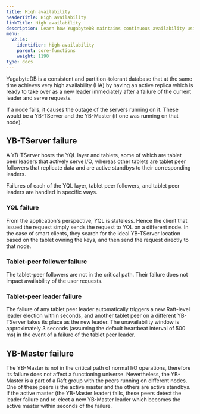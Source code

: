 ```yaml
---
title: High availability
headerTitle: High availability
linkTitle: High availability
description: Learn how YugabyteDB maintains continuous availability using multiple replicas.
menu:
  v2.14:
    identifier: high-availability
    parent: core-functions
    weight: 1190
type: docs
---
```


YugabyteDB is a consistent and partition-tolerant database that at the same time achieves very high availability (HA) by having an active replica which is ready to take over as a new leader immediately after a failure of the current leader and serve requests.

If a node fails, it causes the outage of the servers running on it. These would be a YB-TServer and the YB-Master (if one was running on that node).

## YB-TServer failure

A YB-TServer hosts the YQL layer and tablets, some of which are tablet peer leaders that actively serve I/O, whereas other tablets are tablet peer followers that replicate data and are active standbys to their corresponding leaders.

Failures of each of the YQL layer, tablet peer followers, and tablet peer leaders are handled in specific ways.

### YQL failure

From the application's perspective, YQL is stateless. Hence the client that issued the request simply sends the request to YQL on a different node. In the case of smart clients, they search for the ideal YB-TServer location based on the tablet owning the keys, and then send the request directly to that node.

### Tablet-peer follower failure

The tablet-peer followers are not in the critical path. Their failure does not impact availability of the user requests.

### Tablet-peer leader failure

The failure of any tablet peer leader automatically triggers a new Raft-level leader election within seconds, and another tablet peer on a different YB-TServer takes its place as the new leader. The unavailability window is approximately 3 seconds (assuming the default heartbeat interval of 500 ms) in the event of a failure of the tablet peer leader.

## YB-Master failure

The YB-Master is not in the critical path of normal I/O operations, therefore its failure does not affect a functioning universe. Nevertheless, the YB-Master is a part of a Raft group with the peers running on different nodes. One of these peers is the active master and the others are active standbys. If the active master (the YB-Master leader) fails, these peers detect the leader failure and re-elect a new YB-Master leader which becomes the active master within seconds of the failure.
